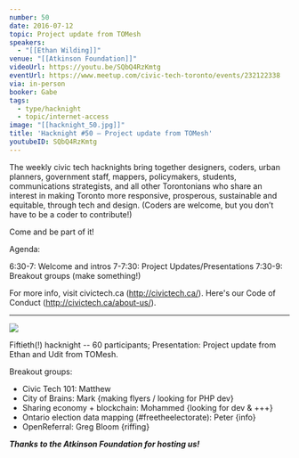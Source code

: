 ```yaml
---
number: 50
date: 2016-07-12
topic: Project update from TOMesh
speakers:
  - "[[Ethan Wilding]]"
venue: "[[Atkinson Foundation]]"
videoUrl: https://youtu.be/SQbQ4RzKmtg
eventUrl: https://www.meetup.com/civic-tech-toronto/events/232122338
via: in-person
booker: Gabe
tags:
  - type/hacknight
  - topic/internet-access
image: "[[hacknight_50.jpg]]"
title: 'Hacknight #50 – Project update from TOMesh'
youtubeID: SQbQ4RzKmtg
---
```


The weekly civic tech hacknights bring together designers, coders, urban planners, government staff, mappers, policymakers, students, communications strategists, and all other Torontonians who share an interest in making Toronto more responsive, prosperous, sustainable and equitable, through tech and design. (Coders are welcome, but you don’t have to be a coder to contribute!)

Come and be part of it!

Agenda:

6:30-7: Welcome and intros
7-7:30: Project Updates/Presentations
7:30-9: Breakout groups (make something!)

For more info, visit civictech.ca (http://civictech.ca/).
Here's our Code of Conduct (http://civictech.ca/about-us/).

---



![](https://mlydg0vejq30.i.optimole.com/w:827/h:620/q:mauto/f:best/https://civictech.ca/wp-content/uploads/2016/07/CnM1nZlWEAAjtZk.jpg)

Fiftieth(!) hacknight -- 60 participants;
Presentation: Project update from Ethan and Udit from TOMesh.

Breakout groups:
-   Civic Tech 101: Matthew
-   City of Brains: Mark {making flyers / looking for PHP dev}
-   Sharing economy + blockchain: Mohammed {looking for dev & +++}
-   Ontario election data mapping (#freetheelectorate): Peter {info}
-   OpenReferral: Greg Bloom {riffing}

***Thanks to the Atkinson Foundation for hosting us!***